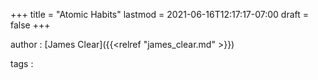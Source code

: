 +++
title = "Atomic Habits"
lastmod = 2021-06-16T12:17:17-07:00
draft = false
+++

author
: [James Clear]({{<relref "james_clear.md" >}})

tags
: